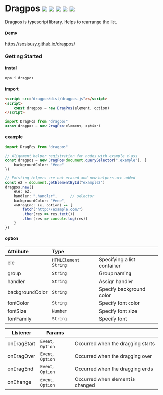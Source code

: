 # Dragpos ![](https://img.shields.io/npm/l/dragpos) ![](https://img.shields.io/npm/v/dragpos) ![](https://img.shields.io/github/package-json/v/sosisusy/dragpos) ![](https://img.shields.io/bundlephobia/min/dragpos) ![](https://img.shields.io/npm/dm/dragpos)

Dragpos is typescript library.
Helps to rearrange the list.


#### Demo
<https://sosisusy.github.io/dragpos/>

### Getting Started

#### install
```shell
npm i dragpos
```

#### import
```html
<script src="dragpos/dist/dragpos.js"></script>
<script>
    const dragpos = new DragPos(element, option)
</script>
```
```javascript
import DragPos from "dragpos"
const dragpos = new DragPos(element, option)
```

#### example

```typescript
import DragPos from "dragpos"

// Alignment helper registration for nodes with example class
const dragpos = new DragPos(document.querySelector(".example"), {
    backgroundColor: "#eee"
})

// Existing helpers are not erased and new helpers are added
const e2 = document.getElementById("example2")
dragpos.new({
    ele: e2,
    handler: ".handler",      // selector
    backgroundColor: "#eee",
    onDragEnd: (e, option) => {
        fetch("http://example.com/")
        .then(res => res.text())
        .then(res => console.log(res))
    }
})
```

#### option
| Attribute | Type |     |
|:----|:----|:----|
| ele | `HTMLElement` `String` | Specifying a list container |
| group | `String` | Group naming |
| handler | `String` | Assign handler |
| backgroundColor | `String` | Specify background color |
| fontColor | `String` | Specify font color |
| fontSize |`Number` | Specify font size |
| fontFamily | `String` | Specify font |

|Listener|Params|   |
|---|---|---|
| onDragStart | `Event`, `Option` | Occurred when the dragging starts |
| onDragOver | `Event`, `Option` | Occurred when the dragging over |
| onDragEnd | `Event`, `Option` | Occurred when the dragging ends |
| onChange | `Event`, `Option` | Occurred when element is changed |
